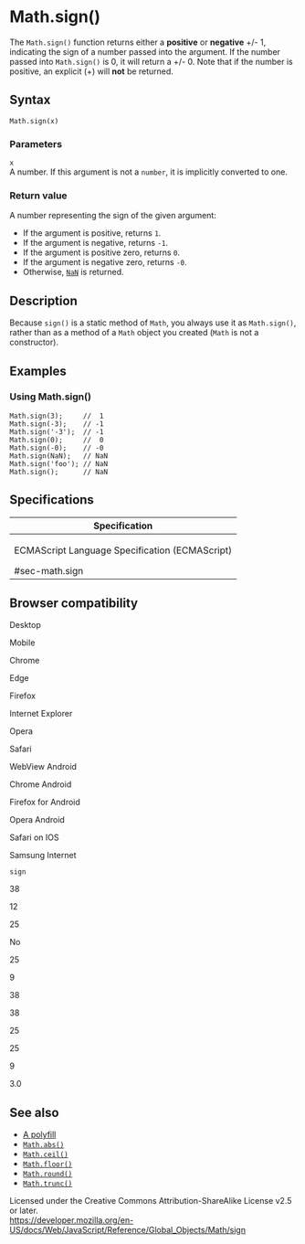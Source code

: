 Math.sign()
===========

The `Math.sign()` function returns either a **positive** or **negative** +/- 1, indicating the sign of a number passed into the argument. If the number passed into `Math.sign()` is 0, it will return a +/- 0. Note that if the number is positive, an explicit (+) will **not** be returned.

Syntax
------

    Math.sign(x)

### Parameters

`x`  
A number. If this argument is not a `number`, it is implicitly converted to one.

### Return value

A number representing the sign of the given argument:

-   If the argument is positive, returns `1`.
-   If the argument is negative, returns `-1`.
-   If the argument is positive zero, returns `0`.
-   If the argument is negative zero, returns `-0`.
-   Otherwise, [`NaN`](../nan) is returned.

Description
-----------

Because `sign()` is a static method of `Math`, you always use it as `Math.sign()`, rather than as a method of a `Math` object you created (`Math` is not a constructor).

Examples
--------

### Using Math.sign()

    Math.sign(3);     //  1
    Math.sign(-3);    // -1
    Math.sign('-3');  // -1
    Math.sign(0);     //  0
    Math.sign(-0);    // -0
    Math.sign(NaN);   // NaN
    Math.sign('foo'); // NaN
    Math.sign();      // NaN

Specifications
--------------

<table><colgroup><col style="width: 100%" /></colgroup><thead><tr class="header"><th>Specification</th></tr></thead><tbody><tr class="odd"><td><p>ECMAScript Language Specification (ECMAScript)<br />
</p><span class="small">#sec-math.sign</span></td></tr></tbody></table>

Browser compatibility
---------------------

Desktop

Mobile

Chrome

Edge

Firefox

Internet Explorer

Opera

Safari

WebView Android

Chrome Android

Firefox for Android

Opera Android

Safari on IOS

Samsung Internet

`sign`

38

12

25

No

25

9

38

38

25

25

9

3.0

See also
--------

-   [A polyfill](https://github.com/behnammodi/polyfill/blob/master/math.polyfill.js)
-   [`Math.abs()`](abs)
-   [`Math.ceil()`](ceil)
-   [`Math.floor()`](floor)
-   [`Math.round()`](round)
-   [`Math.trunc()`](trunc)

Licensed under the Creative Commons Attribution-ShareAlike License v2.5 or later.  
<a href="https://developer.mozilla.org/en-US/docs/Web/JavaScript/Reference/Global_Objects/Math/sign" class="_attribution-link">https://developer.mozilla.org/en-US/docs/Web/JavaScript/Reference/Global_Objects/Math/sign</a>
